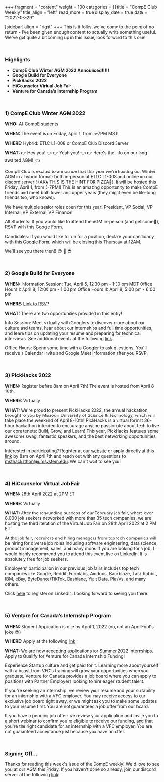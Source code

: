 +++
fragment = "content"
weight = 100
categories = []
title = "CompE Club Weekly"
title_align = "left"
read_more = true
display_date = true
date = "2022-03-29"

[sidebar]
align = "right"
+++
This is it folks, we've come to the point of no return - I've been given enough content to actually write something useful. We've got quite a bit coming up in this issue, look forward to this one!

<br/>

### Highlights

* **CompE Club Winter AGM 2022 Announced!!!!!**
* **Google Build for Everyone**
* **PickHacks 2022**
* **HiCounselor Virtual Job Fair**
* **Venture for Canada’s Internship Program**

<br/>

### 1)  CompE Club Winter AGM 2022

**WHO:** All CompE students

**WHEN:** The event is on Friday, April 1, from 5-7PM MST!

**WHERE:** Hybrid: ETLC L1-008 or CompE Club Discord Server

**WHAT:**
👉 Hey you! 👈 
👉 Yeah you! 👈
👉 Here's the info on our long-awaited AGM! 👈

CompE Club is excited to announce that this year we're hosting our Winter AGM in a hybrid format: both in-person at ETLC L1-008 and online on our [discord server](https://discord.gg/tE47Fwp7Tj)!! (AKA THIS IS THE HINT FOR PIZZA🍕). It will be hosted this Friday, April 1, from 5-7PM!! This is an amazing opportunity to make CompE friends and meet both lower and upper years (they might even be life-long friends too, who knows). 

We have multiple senior roles open for this year: President, VP Social, VP Internal, VP External, VP Finance!

All Students: If you would like to attend the AGM in-person (and get some🍕), RSVP with this [Google Form](https://forms.gle/Xbid7X9w34rx23u3A).

Candidates: If you would like to run for a position, declare your candidacy with this [Google Form](https://forms.gle/1dXejZyHN79Qsb2K6), which will be closing this Thursday at 12AM.

We'll see you there then!! 😌 🤩 😎 



<br/>

### 2)  Google Build for Everyone

**WHEN:**
Information Session: Tue, April 5, 12:30 pm - 1:30 pm MDT
Office Hours I: April 8, 12:00 pm - 1:00 pm
Office Hours II: April 8, 5:00 pm - 6:00 pm

**WHERE:** [Link to RSVP](https://forms.gle/FsaCYtPXaTsLcPGF8)

**WHAT:** There are two opportunities provided in this entry!

Info Session: Meet virtually with Googlers to discover more about our culture and teams, hear about our internships and full time opportunities, and learn tips on updating your resume and preparing for technical interviews. See additional events at the following [link](https://careersonair.withgoogle.com/).

Office Hours: Spend some time with a Googler to ask questions. You'll receive a Calendar invite and Google Meet information after you RSVP.



<br/>

### 3)  PickHacks 2022

**WHEN:** Register before 8am on April 7th! The event is hosted from April 8-10th.

**WHERE:** Virtually

**WHAT:** We're proud to present PickHacks 2022, the annual hackathon brought to you by Missouri University of Science & Technology, which will take place the weekend of April 8-10th! PickHacks is a virtual format 36-hour hackathon intended to encourage anyone passionate about tech to live our core tenets: Build, Grow, and Learn! This year, PickHacks features some awesome swag, fantastic speakers, and the best networking opportunities around.

Interested in participating? Register at our [website](https://pickhacks.io/) or apply directly at this [link](https://forms.gle/ceaSGhLmni3JW5WA7) by 8am on April 7th and reach out with any questions to msthackathon@umsystem.edu. We can't wait to see you!



<br/>

### 4)  HiCounselor Virtual Job Fair

**WHEN:** 28th April 2022 at 2PM ET

**WHERE:** Virtually

**WHAT:** After the resounding success of our February job fair, where over 8,000 job seekers networked with more than 35 tech companies, we are hosting the third iteration of the Virtual Job Fair on 28th April 2022 at 2 PM ET.

At the job fair, recruiters and hiring managers from top tech companies will be hiring for diverse job roles including software engineering, data science, product management, sales, and many more. If you are looking for a job, I would highly recommend you to attend this event live on LinkedIn. It is absolutely free for job seekers.

Employers’ participation in our previous job fairs includes top tech companies like Google, Reddit, Formlabs, Amdocs, Backblaze, Task Rabbit, IBM, eBay, ByteDance/TikTok, Dashlane, Yipit Data, PlayVs, and many others.

Click [here](https://www.linkedin.com/video/event/urn:li:ugcPost:6907553423521382400/) to register on LinkedIn.
Looking forward to seeing you there.



<br/>

### 5)  Venture for Canada’s Internship Program

**WHEN:** Student Application is due by April 1, 2022 (no, not an April Fool's joke 😉)

**WHERE:** Apply at the following [link](https://20181219170640_dwkonvne4oo2mopl.applytojob.com/apply/suz8fEab7O/Internship-Application-Venture-For-Canada)

**WHAT:** We are now accepting applications for Summer 2022 internships. Apply to Qualify for Venture for Canada Internship Funding!

Experience Startup culture and get paid for it. Learning more about yourself with a boost from VFC's training will grow your opportunities when you graduate. Venture for Canada provides a job board where you can apply to positions with Partner Employers looking to hire eager student talent.

If you're seeking an internship: we review your resume and your suitability for an internship with a VFC employer. You may receive access to our exclusive job board right away, or we might ask you to make some updates to your resume first. You are not guaranteed a job offer from our board.

If you have a pending job offer: we review your application and invite you to a short webinar to confirm you're eligible to receive our funding, and that you're the right candidate for an internship with a VFC employer. You are not guaranteed acceptance just because you have an offer.



<br/>

### Signing Off...

Thanks for reading this week's issue of the CompE weekly! We'd love to see you at our AGM this Friday. If you haven't done so already, join our discord server at the following [link](https://discord.gg/tE47Fwp7Tj)!